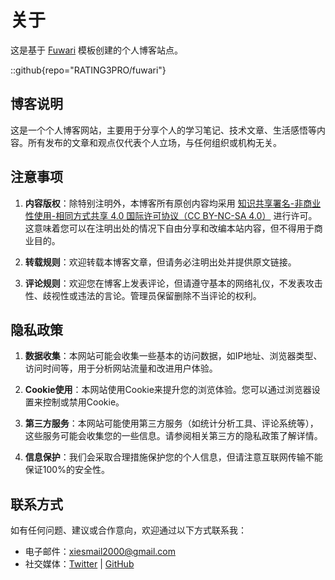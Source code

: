 # 关于
这是基于 [Fuwari](https://github.com/saicaca/fuwari) 模板创建的个人博客站点。

::github{repo="RATING3PRO/fuwari"}

## 博客说明

这是一个个人博客网站，主要用于分享个人的学习笔记、技术文章、生活感悟等内容。所有发布的文章和观点仅代表个人立场，与任何组织或机构无关。

## 注意事项

1. **内容版权**：除特别注明外，本博客所有原创内容均采用 [知识共享署名-非商业性使用-相同方式共享 4.0 国际许可协议（CC BY-NC-SA 4.0）](https://creativecommons.org/licenses/by-nc-sa/4.0/deed.zh) 进行许可。这意味着您可以在注明出处的情况下自由分享和改编本站内容，但不得用于商业目的。

2. **转载规则**：欢迎转载本博客文章，但请务必注明出处并提供原文链接。

3. **评论规则**：欢迎您在博客上发表评论，但请遵守基本的网络礼仪，不发表攻击性、歧视性或违法的言论。管理员保留删除不当评论的权利。

## 隐私政策

1. **数据收集**：本网站可能会收集一些基本的访问数据，如IP地址、浏览器类型、访问时间等，用于分析网站流量和改进用户体验。

2. **Cookie使用**：本网站使用Cookie来提升您的浏览体验。您可以通过浏览器设置来控制或禁用Cookie。

3. **第三方服务**：本网站可能使用第三方服务（如统计分析工具、评论系统等），这些服务可能会收集您的一些信息。请参阅相关第三方的隐私政策了解详情。

4. **信息保护**：我们会采取合理措施保护您的个人信息，但请注意互联网传输不能保证100%的安全性。

## 联系方式

如有任何问题、建议或合作意向，欢迎通过以下方式联系我：

- 电子邮件：[xiesmail2000@gmail.com](mailto:xiesmail2000@gmail.com)
- 社交媒体：[Twitter](https://x.com/RATING3PRO) | [GitHub](https://github.com/RATING3PRO)

